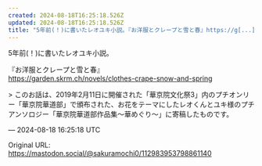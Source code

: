 ```yaml
---
created: 2024-08-18T16:25:18.526Z
updated: 2024-08-18T16:25:18.526Z
title: "5年前(！)に書いたレオユキ小説。『お洋服とクレープと雪と春』https://g[...]"
---
```


<p>5年前(！)に書いたレオユキ小説。</p><p>『お洋服とクレープと雪と春』<br /><a href="https://garden.skrm.ch/novels/clothes-crape-snow-and-spring" target="_blank" rel="nofollow noopener" translate="no"><span class="invisible">https://</span><span class="ellipsis">garden.skrm.ch/novels/clothes-</span><span class="invisible">crape-snow-and-spring</span></a></p><p>&gt; このお話は、2019年2月11日に開催された「華京院文化祭3」内のプチオンリー「華京院華道部」で頒布された、お花をテーマにしたレオくんとユキ様のプチアンソロジー「華京院華道部作品集〜華めぐり〜」に寄稿したものです。</p>

&mdash; 2024-08-18 16:25:18 UTC

Original URL: https://mastodon.social/@sakuramochi0/112983953798861140

